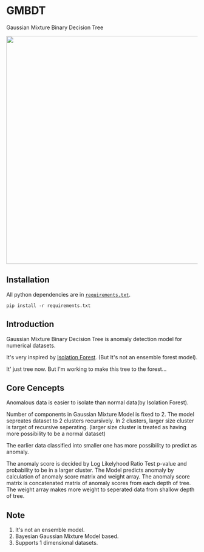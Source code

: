 # GMBDT
Gaussian Mixture Binary Decision Tree
<div align="center">
<p>
   <img width="600" src="https://user-images.githubusercontent.com/99949549/155826201-2f3814ce-d6ca-487a-a320-1d1ba4fadb3b.PNG"></a>
</p>

<div align="left">
  
## Installation
All python dependencies are in [`requirements.txt`](requirements.txt).
```
pip install -r requirements.txt
```  
## Introduction

Gaussian Mixture Binary Decision Tree is anomaly detection model for numerical datasets.

It's very inspired by [Isolation Forest](https://ieeexplore.ieee.org/document/4781136). (But It's not an ensemble forest model). 

It' just tree now. But I'm working to make this tree to the forest...

## Core Cencepts

Anomalous data is easier to isolate than normal data(by Isolation Forest).

Number of components in Gaussian Mixture Model is fixed to 2.
The model sepreates dataset to 2 clusters recursively. In 2 clusters, larger size cluster is target of recursive seperating.
(larger size cluster is treated as having more possibility to be a normal dataset)
  
The earlier data classified into smaller one has more possibility to predict as anomaly.
  
The anomaly score is decided by Log Likelyhood Ratio Test p-value and probability to be in a larger cluster.
The Model predicts anomaly by calculation of anomaly score matrix and weight array.
The anomaly score matrix is concatenated matrix of anomaly scores from each depth of tree.
The weight array makes more weight to seperated data from shallow depth of tree.
  
## Note

1. It's not an ensemble model.
2. Bayesian Gaussian Mixture Model based.
3. Supports 1 dimensional datasets.
